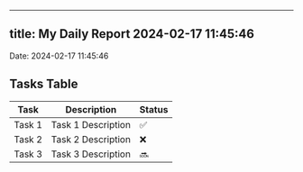 
---
title: My Daily Report 2024-02-17 11:45:46
---

Date: 2024-02-17 11:45:46

## Tasks Table

| Task | Description | Status |
|------|-------------|--------|
| Task 1 | Task 1 Description | ✅ |
| Task 2 | Task 2 Description | ❌ |
| Task 3 | Task 3 Description | 🔜 |
